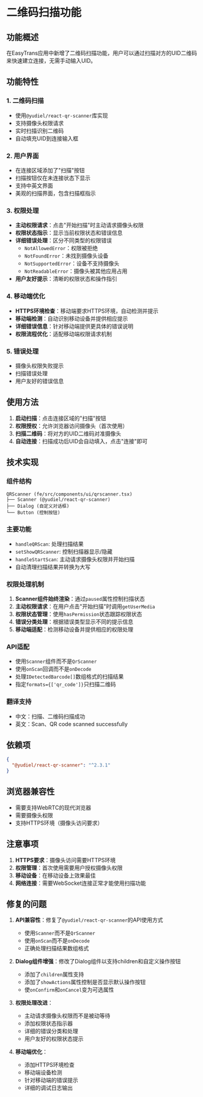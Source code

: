 # 二维码扫描功能

## 功能概述

在EasyTrans应用中新增了二维码扫描功能，用户可以通过扫描对方的UID二维码来快速建立连接，无需手动输入UID。

## 功能特性

### 1. 二维码扫描
- 使用`@yudiel/react-qr-scanner`库实现
- 支持摄像头权限请求
- 实时扫描识别二维码
- 自动填充UID到连接输入框

### 2. 用户界面
- 在连接区域添加了"扫描"按钮
- 扫描按钮仅在未连接状态下显示
- 支持中英文界面
- 美观的扫描界面，包含扫描框指示

### 3. 权限处理
- **主动权限请求**：点击"开始扫描"时主动请求摄像头权限
- **权限状态指示**：显示当前权限状态和错误信息
- **详细错误处理**：区分不同类型的权限错误
  - `NotAllowedError`：权限被拒绝
  - `NotFoundError`：未找到摄像头设备
  - `NotSupportedError`：设备不支持摄像头
  - `NotReadableError`：摄像头被其他应用占用
- **用户友好提示**：清晰的权限状态和操作指引

### 4. 移动端优化
- **HTTPS环境检查**：移动端要求HTTPS环境，自动检测并提示
- **移动端检测**：自动识别移动设备并提供相应提示
- **详细错误信息**：针对移动端提供更具体的错误说明
- **权限流程优化**：适配移动端权限请求机制

### 5. 错误处理
- 摄像头权限失败提示
- 扫描错误处理
- 用户友好的错误信息

## 使用方法

1. **启动扫描**：点击连接区域的"扫描"按钮
2. **权限授权**：允许浏览器访问摄像头（首次使用）
3. **扫描二维码**：将对方的UID二维码对准摄像头
4. **自动连接**：扫描成功后UID会自动填入，点击"连接"即可

## 技术实现

### 组件结构
```
QRScanner (fe/src/components/ui/qrscanner.tsx)
├── Scanner (@yudiel/react-qr-scanner)
├── Dialog (自定义对话框)
└── Button (控制按钮)
```

### 主要功能
- `handleQRScan`: 处理扫描结果
- `setShowQRScanner`: 控制扫描器显示/隐藏
- `handleStartScan`: 主动请求摄像头权限并开始扫描
- 自动清理扫描结果并转换为大写

### 权限处理机制
1. **Scanner组件始终渲染**：通过`paused`属性控制扫描状态
2. **主动权限请求**：在用户点击"开始扫描"时调用`getUserMedia`
3. **权限状态管理**：使用`hasPermission`状态跟踪权限状态
4. **错误分类处理**：根据错误类型显示不同的提示信息
5. **移动端适配**：检测移动设备并提供相应的权限处理

### API适配
- 使用`Scanner`组件而不是`QrScanner`
- 使用`onScan`回调而不是`onDecode`
- 处理`IDetectedBarcode[]`数组格式的扫描结果
- 指定`formats={['qr_code']}`只扫描二维码

### 翻译支持
- 中文：扫描、二维码扫描成功
- 英文：Scan、QR code scanned successfully

## 依赖项

```json
{
  "@yudiel/react-qr-scanner": "^2.3.1"
}
```

## 浏览器兼容性

- 需要支持WebRTC的现代浏览器
- 需要摄像头权限
- 支持HTTPS环境（摄像头访问要求）

## 注意事项

1. **HTTPS要求**：摄像头访问需要HTTPS环境
2. **权限管理**：首次使用需要用户授权摄像头权限
3. **移动设备**：在移动设备上效果最佳
4. **网络连接**：需要WebSocket连接正常才能使用扫描功能

## 修复的问题

1. **API兼容性**：修复了`@yudiel/react-qr-scanner`的API使用方式
   - 使用`Scanner`而不是`QrScanner`
   - 使用`onScan`而不是`onDecode`
   - 正确处理扫描结果数组格式

2. **Dialog组件增强**：修改了Dialog组件以支持children和自定义操作按钮
   - 添加了`children`属性支持
   - 添加了`showActions`属性控制是否显示默认操作按钮
   - 使`onConfirm`和`onCancel`变为可选属性

3. **权限处理改进**：
   - 主动请求摄像头权限而不是被动等待
   - 添加权限状态指示器
   - 详细的错误分类和处理
   - 用户友好的权限状态提示

4. **移动端优化**：
   - 添加HTTPS环境检查
   - 移动端设备检测
   - 针对移动端的错误提示
   - 详细的调试日志输出 